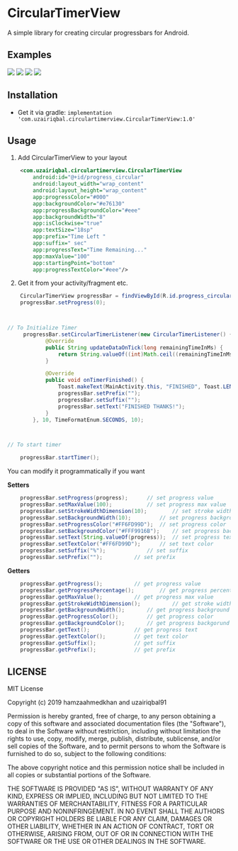 # CircularTimerView


A simple library for creating circular progressbars for Android.

## Examples

![](https://github.com/uzairiqbal91/CircularTimerView/blob/master/screenshot/a.gif)     ![](https://github.com/uzairiqbal91/CircularTimerView/blob/master/screenshot/b.gif)
![](https://github.com/uzairiqbal91/CircularTimerView/blob/master/screenshot/c.gif)     ![](https://github.com/uzairiqbal91/CircularTimerView/blob/master/screenshot/d.gif)

## Installation

- Get it via gradle: ``` implementation 'com.uzairiqbal.circulartimerview.CircularTimerView:1.0' ```
## Usage

1) Add CircularTimerView to your layout

```xml
    <com.uzairiqbal.circulartimerview.CircularTimerView
        android:id="@+id/progress_circular"
        android:layout_width="wrap_content"
        android:layout_height="wrap_content"
        app:progressColor="#000"
        app:backgroundColor="#e76130"
        app:progressBackgroundColor="#eee"
        app:backgroundWidth="8"
        app:isClockwise="true"
        app:textSize="18sp"
        app:prefix="Time Left "
        app:suffix=" sec"
        app:progressText="Time Remaining..."
        app:maxValue="100"
        app:startingPoint="bottom"
        app:progressTextColor="#eee"/>
```

2) Get it from your activity/fragment etc.

```java
    CircularTimerView progressBar = findViewById(R.id.progress_circular);
    progressBar.setProgress(0);



// To Initialize Timer
     progressBar.setCircularTimerListener(new CircularTimerListener() {
            @Override
            public String updateDataOnTick(long remainingTimeInMs) {
                return String.valueOf((int)Math.ceil((remainingTimeInMs / 1000.f)));
            }

            @Override
            public void onTimerFinished() {
                Toast.makeText(MainActivity.this, "FINISHED", Toast.LENGTH_SHORT).show();
                progressBar.setPrefix("");
                progressBar.setSuffix("");
                progressBar.setText("FINISHED THANKS!");
            }
        }, 10, TimeFormatEnum.SECONDS, 10);



// To start timer

    progressBar.startTimer();


```

You can modify it programmatically if you want

<b>Setters</b>

```java
	progressBar.setProgress(progress); 		// set progress value
	progressBar.setMaxValue(100); 			// set progress max value
	progressBar.setStrokeWidthDimension(10); 		// set stroke width
	progressBar.setBackgroundWidth(10); 		// set progress background width
	progressBar.setProgressColor("#FF6FD99D"); 	// set progress color
	progressBar.setBackgroundColor("#FFF9916B"); 	// set progress backgorund color
	progressBar.setText(String.valueOf(progress)); 	// set progress text
	progressBar.setTextColor("#FF6FD99D"); 		// set text color
	progressBar.setSuffix("%"); 			// set suffix
	progressBar.setPrefix(""); 			// set prefix
```

<b>Getters</b>

```java
	progressBar.getProgress();			// get progress value
	progressBar.getProgressPercentage();		// get progress percentage
	progressBar.getMaxValue();			// get progress max value
	progressBar.getStrokeWidthDimension();			// get stroke width
	progressBar.getBackgroundWidth();		// get progress background width
	progressBar.getProgressColor();			// get progress color
	progressBar.getBackgroundColor();		// get progress backgorund color
	progressBar.getText();  			// get progress text
	progressBar.getTextColor();			// get text color
	progressBar.getSuffix();			// get suffix
	progressBar.getPrefix();			// get prefix
```

## LICENSE


MIT License

Copyright (c) 2019 hamzaahmedkhan and uzairiqbal91

Permission is hereby granted, free of charge, to any person obtaining a copy
of this software and associated documentation files (the "Software"), to deal
in the Software without restriction, including without limitation the rights
to use, copy, modify, merge, publish, distribute, sublicense, and/or sell
copies of the Software, and to permit persons to whom the Software is
furnished to do so, subject to the following conditions:

The above copyright notice and this permission notice shall be included in all
copies or substantial portions of the Software.

THE SOFTWARE IS PROVIDED "AS IS", WITHOUT WARRANTY OF ANY KIND, EXPRESS OR
IMPLIED, INCLUDING BUT NOT LIMITED TO THE WARRANTIES OF MERCHANTABILITY,
FITNESS FOR A PARTICULAR PURPOSE AND NONINFRINGEMENT. IN NO EVENT SHALL THE
AUTHORS OR COPYRIGHT HOLDERS BE LIABLE FOR ANY CLAIM, DAMAGES OR OTHER
LIABILITY, WHETHER IN AN ACTION OF CONTRACT, TORT OR OTHERWISE, ARISING FROM,
OUT OF OR IN CONNECTION WITH THE SOFTWARE OR THE USE OR OTHER DEALINGS IN THE
SOFTWARE.

